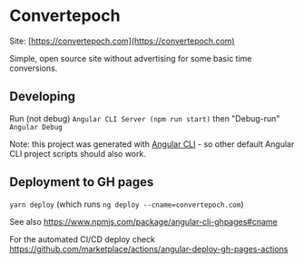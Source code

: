 # Convertepoch

Site: [https://convertepoch.com](https://convertepoch.com)

Simple, open source site without advertising for some basic time conversions.


## Developing

Run (not debug) `Angular CLI Server (npm run start)` then "Debug-run" `Angular Debug`

Note: this project was generated with [Angular CLI](https://github.com/angular/angular-cli) - so other default Angular CLI project scripts should also work. 

## Deployment to GH pages

`yarn deploy` (which runs `ng deploy --cname=convertepoch.com`)

See also https://www.npmjs.com/package/angular-cli-ghpages#cname

For the automated CI/CD deploy check https://github.com/marketplace/actions/angular-deploy-gh-pages-actions
